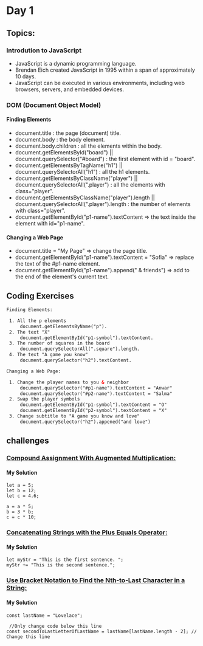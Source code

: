 # Day 1

## Topics: 
###  Introdution to JavaScript
- JavaScript is a dynamic programming language.
- Brendan Eich created JavaScript in 1995 within a span of approximately 10 days.
- JavaScript can be executed in various environments, including web browsers, servers, and embedded devices.

### DOM (Document Object Model)
#### Finding Elements
- document.title : the page (document) title.
- document.body : the body element.
- document.body.children : all the elements within the body.
- document.getElementsById("board") || document.querySelector("#board") : the first element with id = "board". 
- document.getElementsByTagName("h1") || document.querySelectorAll("h1") : all the h1 elements.
- document.getElementsByClassName("player") || document.querySelectorAll(".player") : all the elements with class="player".
- document.getElementsByClassName("player").length || document.querySelectorAll(".player").length : the number of elements with class="player".
- document.getElementById("p1-name").textContent => the text inside the element with id="p1-name".

#### Changing a Web Page
- document.title = "My Page" => change the page title.
- document.getElementById("p1-name").textContent = "Sofia" => replace the text of the #p1-name element.
- document.getElementById("p1-name").append(" & friends") => add to the end of the element's current text.

## Coding Exercises
```html
Finding Elements:

 1. All the p elements
     document.getElementsByName("p").
 2. The text "X"
     document.getElementById("p1-symbol").textContent.
 3. The number of squares in the board
     document.querySelectorAll(".square").length.
 4. The text "A game you know" 
     document.querySelector("h2").textContent.

Changing a Web Page:

 1. Change the player names to you & neighbor
     document.quarySelector("#p1-name").textContent = "Anwar"
     document.quarySelector("#p2-name").textContent = "Salma"
 2. Swap the player symbols
     document.getElementById("p1-symbol").textContent = "O"
     document.getElementById("p2-symbol").textContent = "X"
 3. Change subtitle to "A game you know and love"
     document.querySelector("h2").appened("and love")
```

## challenges
### [Compound Assignment With Augmented Multiplication:](https://www.freecodecamp.org/learn/javascript-algorithms-and-data-structures/basic-javascript/compound-assignment-with-augmented-multiplication)
#### My Solution
```
let a = 5;
let b = 12;
let c = 4.6;

a = a * 5;
b = 3 * b;
c = c * 10;
```
### [Concatenating Strings with the Plus Equals Operator:](https://www.freecodecamp.org/learn/javascript-algorithms-and-data-structures/basic-javascript/concatenating-strings-with-the-plus-equals-operator)
#### My Solution
```
let myStr = "This is the first sentence. ";
myStr += "This is the second sentence.";
```
### [Use Bracket Notation to Find the Nth-to-Last Character in a String:](https://www.freecodecamp.org/learn/javascript-algorithms-and-data-structures/basic-javascript/use-bracket-notation-to-find-the-nth-to-last-character-in-a-string)
#### My Solution
```
const lastName = "Lovelace";

 //Only change code below this line
const secondToLastLetterOfLastName = lastName[lastName.length - 2]; // Change this line
```
